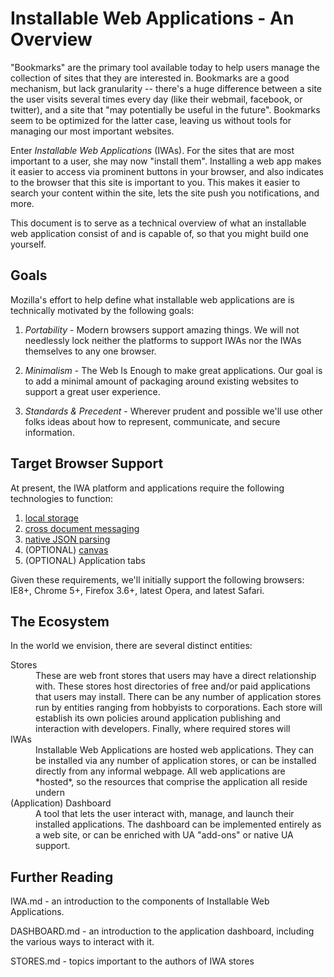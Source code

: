 # Installable Web Applications - An Overview

"Bookmarks" are the primary tool available today to help users manage
the collection of sites that they are interested in.  Bookmarks are a
good mechanism, but lack granularity -- there's a huge difference
between a site the user visits several times every day (like their
webmail, facebook, or twitter), and a site that "may potentially be
useful in the future".  Bookmarks seem to be optimized for the latter
case, leaving us without tools for managing our most important websites.

Enter *Installable Web Applications* (IWAs).  For the sites that are
most important to a user, she may now "install them".  Installing a
web app makes it easier to access via prominent buttons in your
browser, and also indicates to the browser that this site is important
to you.  This makes it easier to search your content within the site,
lets the site push you notifications, and more.

This document is to serve as a technical overview of what an
installable web application consist of and is capable of, so that you
might build one yourself.

## Goals

Mozilla's effort to help define what installable web applications are is
technically motivated by the following goals:

1. *Portability* - Modern browsers support amazing things.  We will
   not needlessly lock neither the platforms to support IWAs nor the
   IWAs themselves to any one browser.

2. *Minimalism* - The Web Is Enough to make great applications.  Our
   goal is to add a minimal amount of packaging around existing
   websites to support a great user experience.

3. *Standards & Precedent* - Wherever prudent and possible we'll use
   other folks ideas about how to represent, communicate, and secure
   information.

## Target Browser Support

At present, the IWA platform and applications require the following technologies to
function:

1. [local storage](http://dev.w3.org/html5/webstorage/)
2. [cross document messaging](http://dev.w3.org/html5/postmsg/#web-messaging)
3. [native JSON parsing](http://wiki.ecmascript.org/doku.php?id=es3.1:json_support)
4. (OPTIONAL) [canvas](http://www.w3.org/TR/html5/the-canvas-element.html)
5. (OPTIONAL) Application tabs

Given these requirements, we'll initially support the following browsers:
IE8+, Chrome 5+, Firefox 3.6+, latest Opera, and latest Safari.

## The Ecosystem

In the world we envision, there are several distinct entities:

<dl>
<dt>Stores</dt>
<dd> These are web front stores that users may have a direct relationship with.
These stores host directories of free and/or paid applications that users may
install.  There can be any number of application stores run by entities ranging
from hobbyists to corporations.  Each store will establish its own policies
around application publishing and interaction with developers.  Finally, where 
required stores will 

</dd>

<dt>IWAs</dt>
<dd> 
Installable Web Applications are hosted web applications.  They can be
installed via any number of application stores, or can be installed
directly from any informal webpage.  All web applications are
*hosted*, so the resources that comprise the application all reside undern
</dd>

<dt>(Application) Dashboard</dt>
<dd> A tool that lets the user interact with, manage, and launch their
installed applications.  The dashboard can be implemented entirely as
a web site, or can be enriched with UA "add-ons" or native UA support.
</dd>
</dl>

## Further Reading

IWA.md - an introduction to the components of Installable Web Applications.

DASHBOARD.md - an introduction to the application dashboard, including the various
ways to interact with it.

STORES.md - topics important to the authors of IWA stores
